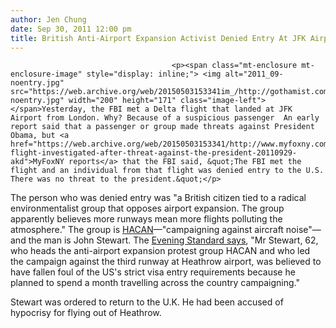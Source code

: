 ```yaml
---
author: Jen Chung
date: Sep 30, 2011 12:00 pm
title: British Anti-Airport Expansion Activist Denied Entry At JFK Airport
---
```


	
										<p><span class="mt-enclosure mt-enclosure-image" style="display: inline;"> <img alt="2011_09-noentry.jpg" src="https://web.archive.org/web/20150503153341im_/http://gothamist.com/attachments/jen/2011_09-noentry.jpg" width="200" height="171" class="image-left"> </span>Yesterday, the FBI met a Delta flight that landed at JFK Airport from London. Why? Because of a suspicious passenger  An early report said that a passenger or group made threats against President Obama, but <a href="https://web.archive.org/web/20150503153341/http://www.myfoxny.com/dpp/news/delta-flight-investigated-after-threat-against-the-president-20110929-akd">MyFoxNY reports</a> that the FBI said, &quot;The FBI met the flight and an individual from that flight was denied entry to the U.S. There was no threat to the president.&quot;</p>

<p>The person who was denied entry was &quot;a British citizen tied to a radical environmentalist group that opposes airport expansion. The group apparently believes more runways mean more flights polluting the atmosphere.&quot;  The group is <a href="https://web.archive.org/web/20150503153341/http://www.hacan.org.uk/">HACAN</a>&#x2014;&quot;campaigning against aircraft noise&quot;&#x2014;and the man is John Stewart.  The <a href="https://web.archive.org/web/20150503153341/http://www.thisislondon.co.uk/standard/article-23992996-third-runway-protester-escorted-off-plane-and-barred-from-america.do">Evening Standard says</a>, &quot;Mr Stewart, 62, who heads the anti-airport expansion protest group HACAN and who led the campaign against the third runway at Heathrow airport, was believed to have fallen foul of the US&apos;s strict visa entry requirements because he planned to spend a month travelling across the country campaigning.&quot;</p>

<p>Stewart was ordered to return to the U.K.  He had been accused of hypocrisy for flying out of Heathrow.</p>					
										
									
				
